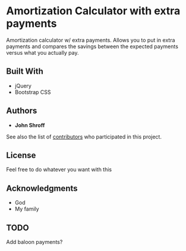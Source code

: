 # Amortization Calculator with extra payments

Amortization calculator w/ extra payments.  Allows you to put in extra payments and compares the savings between the expected payments versus what you actually pay.  

## Built With

* jQuery
* Bootstrap CSS

## Authors

* **John Shroff**

See also the list of [contributors](https://github.com/your/project/contributors) who participated in this project.

## License

Feel free to do whatever you want with this

## Acknowledgments

* God
* My family

## TODO

Add baloon payments?

